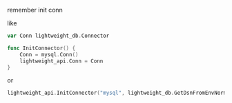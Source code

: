 remember init conn

like 
```go
var Conn lightweight_db.Connector

func InitConnector() {
	Conn = mysql.Conn()
	lightweight_api.Conn = Conn
}
```

or 

```go
lightweight_api.InitConnector("mysql", lightweight_db.GetDsnFromEnvNormal())
```